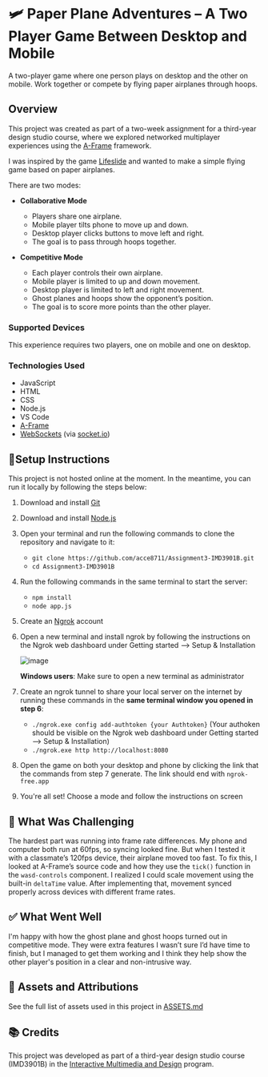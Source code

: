 # 🛩️ Paper Plane Adventures – A Two Player Game Between Desktop and Mobile

A two-player game where one person plays on desktop and the other on mobile. Work together or compete by flying paper airplanes through hoops.

## Overview

This project was created as part of a two-week assignment for a third-year design studio course, where we explored networked multiplayer experiences using the [A-Frame](https://aframe.io/) framework.

I was inspired by the game [Lifeslide](https://store.steampowered.com/app/956140/Lifeslide/) and wanted to make a simple flying game based on paper airplanes.

There are two modes:

- **Collaborative Mode**
  - Players share one airplane.
  - Mobile player tilts phone to move up and down.
  - Desktop player clicks buttons to move left and right.
  - The goal is to pass through hoops together.

- **Competitive Mode**
  - Each player controls their own airplane.
  - Mobile player is limited to up and down movement.
  - Desktop player is limited to left and right movement.
  - Ghost planes and hoops show the opponent’s position.
  - The goal is to score more points than the other player.

### Supported Devices

This experience requires two players, one on mobile and one on desktop.

### Technologies Used

- JavaScript  
- HTML  
- CSS  
- Node.js  
- VS Code  
- [A-Frame](https://aframe.io/)  
- [WebSockets](https://developer.mozilla.org/en-US/docs/Web/API/WebSockets_API) (via [socket.io](https://socket.io/))

## 🧾Setup Instructions

This project is not hosted online at the moment. In the meantime, you can run it locally by following the steps below:

1. Download and install [Git](https://git-scm.com/downloads)  
2. Download and install [Node.js](https://nodejs.org/en/download)  
3. Open your terminal and run the following commands to clone the repository and navigate to it:
   - `git clone https://github.com/acce8711/Assignment3-IMD3901B.git`
   - `cd Assignment3-IMD3901B`
4. Run the following commands in the same terminal to start the server:
   - `npm install`
   - `node app.js`
5. Create an [Ngrok](https://dashboard.ngrok.com/get-started/setup/windows) account
6. Open a new terminal and install ngrok by following the instructions on the Ngrok web dashboard under Getting started --> Setup & Installation
   
   ![image](https://github.com/user-attachments/assets/495bde99-8b49-44c5-8431-546d91d6d812)
   
    **Windows users**: Make sure to open a new terminal as administrator
8. Create an ngrok tunnel to share your local server on the internet by running these commands in the **same terminal window you opened in step 6**:
   - `./ngrok.exe config add-authtoken {your Authtoken}` (Your authoken should be visible on the Ngrok web dashboard under Getting started --> Setup & Installation)
   - `./ngrok.exe http http://localhost:8080`
9. Open the game on both your desktop and phone by clicking the link that the commands from step 7 generate. The link should end with `ngrok-free.app`
10. You're all set! Choose a mode and follow the instructions on screen

## 🚧 What Was Challenging

The hardest part was running into frame rate differences. My phone and computer both run at 60fps, so syncing looked fine. But when I tested it with a classmate’s 120fps device, their airplane moved too fast. To fix this, I looked at A-Frame’s source code and how they use the `tick()` function in the `wasd-controls` component. I realized I could scale movement using the built-in `deltaTime` value. After implementing that, movement synced properly across devices with different frame rates.

## ✅ What Went Well

I'm happy with how the ghost plane and ghost hoops turned out in competitive mode. They were extra features I wasn’t sure I’d have time to finish, but I managed to get them working and I think they help show the other player's position in a clear and non-intrusive way.

## 🎨 Assets and Attributions
See the full list of assets used in this project in [ASSETS.md](./ASSETS.md)

## 📚 Credits

This project was developed as part of a third-year design studio course (IMD3901B) in the [Interactive Multimedia and Design](https://bitdegree.ca/index.php?Program=IMD&Section=Home) program.
